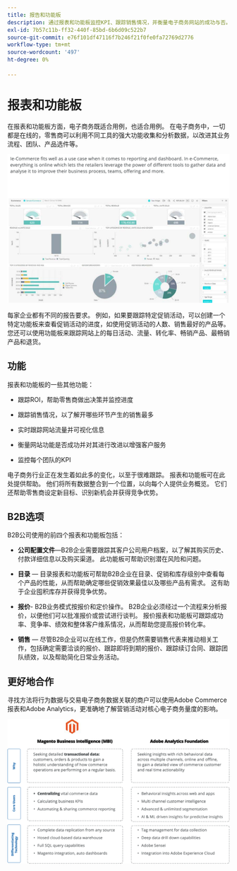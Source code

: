 ```yaml
---
title: 报告和功能板
description: 通过报表和功能板监控KPI、跟踪销售情况，并衡量电子商务网站的成功与否。
exl-id: 7b57c11b-ff32-440f-85bd-6b6d09c522b7
source-git-commit: e76f101df47116f7b246f21f0fe0fa72769d2776
workflow-type: tm+mt
source-wordcount: '497'
ht-degree: 0%

---
```


# 报表和功能板

在报表和功能板方面，电子商务既适合用例，也适合用例。 在电子商务中，一切都是在线的，零售商可以利用不同工具的强大功能收集和分析数据，以改进其业务流程、团队、产品选件等。

![报表功能板示例](../../assets/playbooks/dashboard-example.png)

每家企业都有不同的报告要求。 例如，如果要跟踪特定促销活动，可以创建一个特定功能板来查看促销活动的进度，如使用促销活动的人数、销售最好的产品等。 您还可以使用功能板来跟踪网站上的每日活动、流量、转化率、畅销产品、最畅销产品和退货。

## 功能

报表和功能板的一些其他功能：

- 跟踪ROI，帮助零售商做出决策并监控进度

- 跟踪销售情况，以了解开哪些环节产生的销售最多

- 实时跟踪网站流量并可视化信息

- 衡量网站功能是否成功并对其进行改进以增强客户服务

- 监控每个团队的KPI

电子商务行业正在发生着如此多的变化，以至于很难跟踪。 报表和功能板可在此处提供帮助。 他们将所有数据整合到一个位置，以向每个人提供业务概览。 它们还帮助零售商设定新目标、识别新机会并获得竞争优势。

## B2B选项

B2B公司使用的前四个报表和功能板包括：

- **公司配置文件**—B2B企业需要跟踪其客户公司用户档案，以了解其购买历史、付款详细信息以及购买渠道。 此功能板可帮助识别潜在风险和问题。

- **目录** — 目录报表和功能板可帮助B2B企业在目录、促销和库存级别中查看每个产品的性能，从而帮助确定哪些促销效果最佳以及哪些产品有需求。 这有助于企业囤积库存并获得竞争优势。

- **报价**- B2B业务模式按报价和定价操作。 B2B企业必须经过一个流程来分析报价，以便他们可以批准报价或尝试进行谈判。 报价报表和功能板可跟踪成功率、竞争率、绩效和整体客户维系情况，从而帮助您提高报价转化率。

- **销售** — 尽管B2B企业可以在线工作，但是仍然需要销售代表来推动相关工作，包括确定需要洽谈的报价、跟踪即将到期的报价、跟踪续订合同、跟踪团队绩效，以及帮助简化日常业务活动。

## 更好地合作

寻找方法将行为数据与交易电子商务数据关联的商户可以使用Adobe Commerce报表和Adobe Analytics，更准确地了解营销活动对核心电子商务量度的影响。

![报表图](../../assets/playbooks/reporting-diagram.png)
